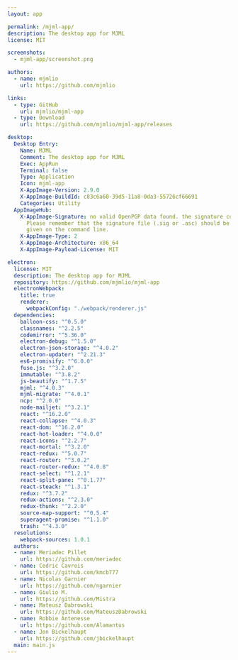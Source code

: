 ```yaml
---
layout: app

permalink: /mjml-app/
description: The desktop app for MJML
license: MIT

screenshots:
  - mjml-app/screenshot.png

authors:
  - name: mjmlio
    url: https://github.com/mjmlio

links:
  - type: GitHub
    url: mjmlio/mjml-app
  - type: Download
    url: https://github.com/mjmlio/mjml-app/releases

desktop:
  Desktop Entry:
    Name: MJML
    Comment: The desktop app for MJML
    Exec: AppRun
    Terminal: false
    Type: Application
    Icon: mjml-app
    X-AppImage-Version: 2.9.0
    X-AppImage-BuildId: c83c6a60-39d5-11a8-0da3-55726cf66691
    Categories: Utility
  AppImageHub:
    X-AppImage-Signature: no valid OpenPGP data found. the signature could not be verified.
      Please remember that the signature file (.sig or .asc) should be the first file
      given on the command line.
    X-AppImage-Type: 2
    X-AppImage-Architecture: x86_64
    X-AppImage-Payload-License: MIT

electron:
  license: MIT
  description: The desktop app for MJML
  repository: https://github.com/mjmlio/mjml-app
  electronWebpack:
    title: true
    renderer:
      webpackConfig: "./webpack/renderer.js"
  dependencies:
    balloon-css: "^0.5.0"
    classnames: "^2.2.5"
    codemirror: "^5.36.0"
    electron-debug: "^1.5.0"
    electron-json-storage: "^4.0.2"
    electron-updater: "^2.21.3"
    es6-promisify: "^6.0.0"
    fuse.js: "^3.2.0"
    immutable: "^3.8.2"
    js-beautify: "^1.7.5"
    mjml: "^4.0.3"
    mjml-migrate: "^4.0.1"
    ncp: "^2.0.0"
    node-mailjet: "^3.2.1"
    react: "^16.2.0"
    react-collapse: "^4.0.3"
    react-dom: "^16.2.0"
    react-hot-loader: "^4.0.0"
    react-icons: "^2.2.7"
    react-mortal: "^3.2.0"
    react-redux: "^5.0.7"
    react-router: "^3.0.2"
    react-router-redux: "^4.0.8"
    react-select: "^1.2.1"
    react-split-pane: "^0.1.77"
    react-steack: "^1.3.1"
    redux: "^3.7.2"
    redux-actions: "^2.3.0"
    redux-thunk: "^2.2.0"
    source-map-support: "^0.5.4"
    superagent-promise: "^1.1.0"
    trash: "^4.3.0"
  resolutions:
    webpack-sources: 1.0.1
  authors:
  - name: Meriadec Pillet
    url: https://github.com/meriadec
  - name: Cedric Cavrois
    url: https://github.com/kmcb777
  - name: Nicolas Garnier
    url: https://github.com/ngarnier
  - name: Giulio M.
    url: https://github.com/Mistra
  - name: Mateusz Dabrowski
    url: https://github.com/MateuszDabrowski
  - name: Robbie Antenesse
    url: https://github.com/Alamantus
  - name: Jon Bickelhaupt
    url: https://github.com/jbickelhaupt
  main: main.js
---
```


